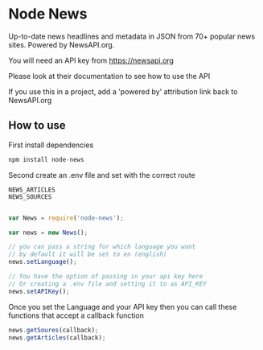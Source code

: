 # Node News

Up-to-date news headlines and metadata in JSON from 70+ popular news sites. Powered by NewsAPI.org.

You will need an API key from https://newsapi.org

Please look at their documentation to see how to use the API

If you use this in a project, add a 'powered by' attribution link back to NewsAPI.org


## How to use
First install dependencies
```javascript
npm install node-news
```

Second create an .env file  and set with the correct route
```
NEWS_ARTICLES
NEWS_SOURCES
```

```javascript

var News = require('node-news');

var news = new News();

// you can pass a string for which language you want
// by default it will be set to en (english)
news.setLanguage();

// You have the option of passing in your api key here
// Or creating a .env file and setting it to as API_KEY
news.setAPIKey();
```

Once you set the Language and your API key then you can call these functions that accept a callback function
```javascript
news.getSoures(callback);
news.getArticles(callback);

```